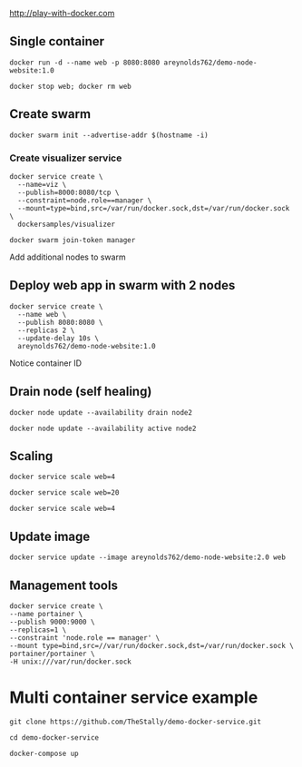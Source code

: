 http://play-with-docker.com

## Single container

`docker run -d --name web -p 8080:8080 areynolds762/demo-node-website:1.0`

`docker stop web; docker rm web`


## Create swarm

`docker swarm init --advertise-addr $(hostname -i)`

### Create visualizer service
```
docker service create \
  --name=viz \
  --publish=8000:8080/tcp \
  --constraint=node.role==manager \
  --mount=type=bind,src=/var/run/docker.sock,dst=/var/run/docker.sock \
  dockersamples/visualizer
```

`docker swarm join-token manager`
  
Add additional nodes to swarm

## Deploy web app in swarm with 2 nodes
```
docker service create \
  --name web \
  --publish 8080:8080 \
  --replicas 2 \
  --update-delay 10s \
  areynolds762/demo-node-website:1.0
```

Notice container ID


## Drain node (self healing)
`docker node update --availability drain node2`

`docker node update --availability active node2`

## Scaling

`docker service scale web=4`

`docker service scale web=20`

`docker service scale web=4`

## Update image
`docker service update --image areynolds762/demo-node-website:2.0 web`

## Management tools
```
docker service create \
--name portainer \
--publish 9000:9000 \
--replicas=1 \
--constraint 'node.role == manager' \
--mount type=bind,src=//var/run/docker.sock,dst=/var/run/docker.sock \
portainer/portainer \
-H unix:///var/run/docker.sock
```

# Multi container service example
`git clone https://github.com/TheStally/demo-docker-service.git`

`cd demo-docker-service`

`docker-compose up`

